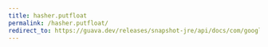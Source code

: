 ```yaml
---
title: hasher.putfloat
permalink: /hasher.putfloat/
redirect_to: https://guava.dev/releases/snapshot-jre/api/docs/com/google/common/hash/Hasher.html#putFloat-float-
---
```

